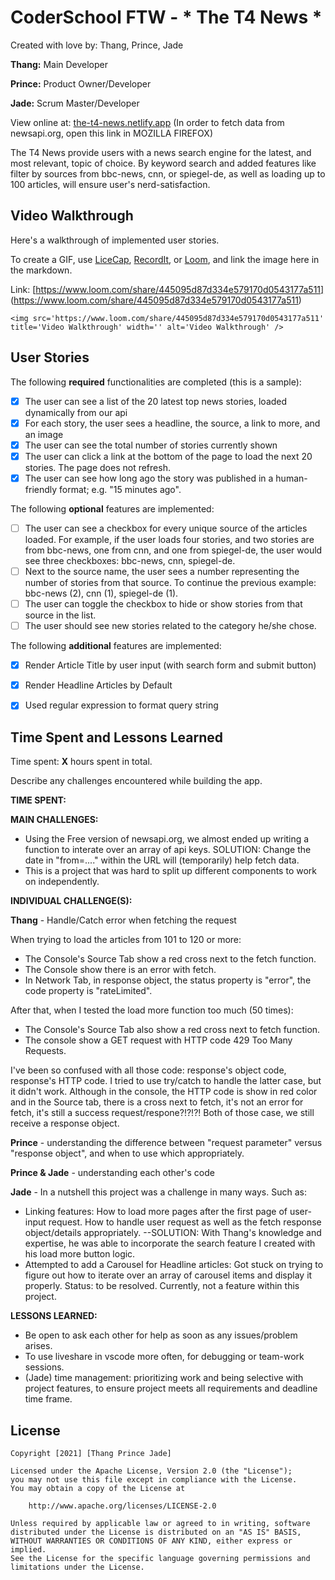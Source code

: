# CoderSchool FTW - * The T4 News *

Created with love by: Thang, Prince, Jade

**Thang:** Main Developer

**Prince:** Product Owner/Developer

**Jade:** Scrum Master/Developer
  
View online at: [the-t4-news.netlify.app](the-t4-news.netlify.app) (In order to fetch data from newsapi.org, open this link in MOZILLA FIREFOX)
  
The T4 News provide users with a news search engine for the latest, and most relevant, topic of choice. By keyword search and added features like filter by sources from bbc-news, cnn, or spiegel-de, as well as loading up to 100 articles, will ensure user's nerd-satisfaction.

## Video Walkthrough

Here's a walkthrough of implemented user stories.

To create a GIF, use [LiceCap](http://www.cockos.com/licecap/), [RecordIt](http://www.recordit.co), or [Loom](http://www.useloom.com), and link the image here in the markdown.

Link: [https://www.loom.com/share/445095d87d334e579170d0543177a511] (https://www.loom.com/share/445095d87d334e579170d0543177a511)
```
<img src='https://www.loom.com/share/445095d87d334e579170d0543177a511' title='Video Walkthrough' width='' alt='Video Walkthrough' />
```

## User Stories

The following **required** functionalities are completed (this is a sample):

* [x] The user can see a list of the 20 latest top news stories, loaded dynamically from our api
* [x] For each story, the user sees a headline, the source, a link to more, and an image
* [x] The user can see the total number of stories currently shown
* [x] The user can click a link at the bottom of the page to load the next 20 stories. The page does not refresh. 
* [x] The user can see how long ago the story was published in a human-friendly format; e.g. "15 minutes ago". 

The following **optional** features are implemented:

* [ ] The user can see a checkbox for every unique source of the articles loaded. For example, if the user loads four stories, and two stories are from bbc-news, one from cnn, and one from spiegel-de, the user would see three checkboxes: bbc-news, cnn, spiegel-de.
* [ ] Next to the source name, the user sees a number representing the number of stories from that source. To continue the previous example: bbc-news (2), cnn (1), spiegel-de (1).
* [ ] The user can toggle the checkbox to hide or show stories from that source in the list.
* [ ] The user should see new stories related to the category he/she chose.

The following **additional** features are implemented:

* [x] Render Article Title by user input (with search form and submit button)
* [x] Render Headline Articles by Default
* [x] Used regular expression to format query string 


## Time Spent and Lessons Learned

Time spent: **X** hours spent in total.

Describe any challenges encountered while building the app.

**TIME SPENT:**


**MAIN CHALLENGES:** 
* Using the Free version of newsapi.org, we almost ended up writing a function to interate over an array of api keys. SOLUTION: Change the date in "from=...." within the URL will (temporarily) help fetch data.
* This is a project that was hard to split up different components to work on independently.

**INDIVIDUAL CHALLENGE(S):**

**Thang** - Handle/Catch error when fetching the request

When trying to load the articles from 101 to 120 or more:
- The Console's Source Tab show a red cross next to the fetch function.
- The Console show there is an error with fetch.
- In Network Tab, in response object, the status property is "error", the code property is "rateLimited".

After that, when I tested the load more function too much (50 times):
- The Console's Source Tab also show a red cross next to fetch function.
- The console show a GET request with HTTP code 429 Too Many Requests.

I've been so confused with all those code: response's object code, response's HTTP code.
I tried to use try/catch to handle the latter case, but it didn't work. Although in the console, the HTTP code is show in red color and in the Source tab, there is a cross next to fetch, it's not an error for fetch, it's still a success request/respone?!?!?! Both of those case, we still receive a response object.

**Prince** - understanding the difference between "request parameter" versus "response object", and when to use which appropriately. 

**Prince & Jade** - understanding each other's code

**Jade** - In a nutshell this project was a challenge in many ways. Such as:

- Linking features: How to load more pages after the first page of user-input request. How to handle user request as well as the fetch response object/details appropriately.
  --SOLUTION: With Thang's knowledge and expertise, he was able to incorporate the search feature I created with his load more button logic.
- Attempted to add a Carousel for Headline articles: Got stuck on trying to figure out how to iterate over an array of carousel items and display it properly. Status: to be resolved. Currently, not a feature within this project.


**LESSONS LEARNED:**
- Be open to ask each other for help as soon as any issues/problem arises.
- To use liveshare in vscode more often, for debugging or team-work sessions.
- (Jade) time management: prioritizing work and being selective with project features, to ensure project meets all requirements and deadline time frame.


## License

    Copyright [2021] [Thang Prince Jade]

    Licensed under the Apache License, Version 2.0 (the "License");
    you may not use this file except in compliance with the License.
    You may obtain a copy of the License at

        http://www.apache.org/licenses/LICENSE-2.0

    Unless required by applicable law or agreed to in writing, software
    distributed under the License is distributed on an "AS IS" BASIS,
    WITHOUT WARRANTIES OR CONDITIONS OF ANY KIND, either express or implied.
    See the License for the specific language governing permissions and
    limitations under the License.
